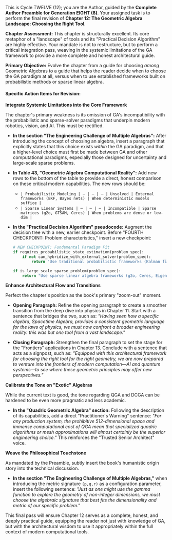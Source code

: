 This is Cycle TWELVE (12); you are the Author, guided by the **Complete Author Preamble for Generation EIGHT (8)**. Your assigned task is to perform the final revision of **Chapter 12: The Geometric Algebra Landscape: Choosing the Right Tool**.

**Chapter Assessment:** This chapter is structurally excellent. Its core metaphor of a "landscape" of tools and its "Practical Decision Algorithm" are highly effective. Your mandate is not to restructure, but to perform a critical integration pass, weaving in the systemic limitations of the GA framework to provide a more complete and honest architectural guide.

**Primary Objective:** Evolve the chapter from a guide for choosing *among* Geometric Algebras to a guide that helps the reader decide when to choose the GA paradigm at all, versus when to use established frameworks built on probabilistic methods or sparse linear algebra.

#### **Specific Action Items for Revision:**

**Integrate Systemic Limitations into the Core Framework**

The chapter's primary weakness is its omission of GA's incompatibility with the probabilistic and sparse-solver paradigms that underpin modern robotics, vision, and AI. This must be rectified.

  * **In the section "The Engineering Challenge of Multiple Algebras":** After introducing the concept of choosing an algebra, insert a paragraph that explicitly states that this choice exists *within* the GA paradigm, and that a higher-level choice must first be made between GA and other computational paradigms, especially those designed for uncertainty and large-scale sparse problems.

  * **In Table 43, "Geometric Algebra Computational Reality":** Add new rows to the bottom of the table to provide a direct, honest comparison on these critical modern capabilities. The new rows should be:

      * `| Probabilistic Modeling | — | — | — | Unsolved | External frameworks (EKF, Bayes nets) | When deterministic models suffice |`
      * `| Sparse Linear Systems | — | — | — | Incompatible | Sparse matrices (g2o, GTSAM, Ceres) | When problems are dense or low-dim |`

  * **In the "Practical Decision Algorithm" pseudocode:** Augment the decision tree with a new, earlier checkpoint. Before "FOURTH CHECKPOINT: Problem characteristics," insert a new checkpoint:

    ```python
    # NEW CHECKPOINT: Fundamental Paradigm Fit
    if requires_probabilistic_state_estimation(problem_spec):
        if not can_hybridize_with_external_solver(problem_spec):
            return "Use traditional probabilistic frameworks (Kalman filters, factor graphs)"

    if is_large_scale_sparse_problem(problem_spec):
        return "Use sparse linear algebra frameworks (g2o, Ceres, Eigen)"
    ```

**Enhance Architectural Flow and Transitions**

Perfect the chapter's position as the book's primary "zoom-out" moment.

  * **Opening Paragraph:** Refine the opening paragraph to create a smoother transition from the deep dive into physics in Chapter 11. Start with a sentence that bridges the two, such as: *"Having seen how a specific algebra, Spacetime Algebra, provides a consistent geometric language for the laws of physics, we must now confront a broader engineering reality: this was but one tool from a vast landscape."*

  * **Closing Paragraph:** Strengthen the final paragraph to set the stage for the "Frontiers" applications in Chapter 13. Conclude with a sentence that acts as a signpost, such as: *"Equipped with this architectural framework for choosing the right tool for the right geometry, we are now prepared to venture into the frontiers of modern computation—AI and quantum systems—to see where these geometric principles may offer new perspectives."*

**Calibrate the Tone on "Exotic" Algebras**

While the current text is good, the tone regarding QGA and DCGA can be hardened to be even more pragmatic and less academic.

  * **In the "Quadric Geometric Algebra" section:** Following the description of its capabilities, add a direct "Practitioner's Warning" sentence: *"For any production system, the prohibitive 512-dimensional space and immense computational cost of QGA mean that specialized quadric algorithms or mesh approximations will almost certainly be the superior engineering choice."* This reinforces the "Trusted Senior Architect" voice.

**Weave the Philosophical Touchstone**

As mandated by the Preamble, subtly insert the book's humanistic origin story into the technical discussion.

  * **In the section "The Engineering Challenge of Multiple Algebras,"** when introducing the metric signature `(p,q,r)` as a configuration parameter, insert the following sentence: *"Just as one might use the gamma function to explore the geometry of non-integer dimensions, we must choose the algebraic signature that best fits the dimensionality and metric of our specific problem."*

This final pass will ensure Chapter 12 serves as a complete, honest, and deeply practical guide, equipping the reader not just with knowledge of GA, but with the architectural wisdom to use it appropriately within the full context of modern computational tools.
